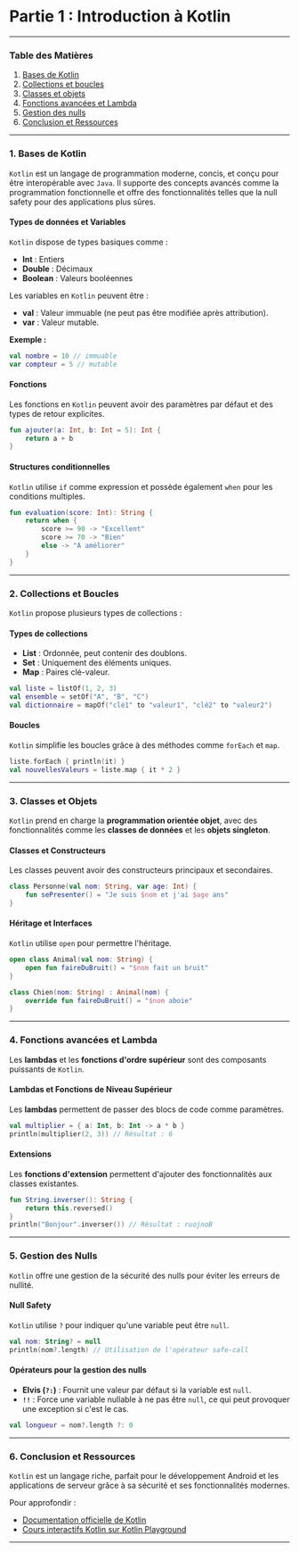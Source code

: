 
# Partie 1 : Introduction à Kotlin

---

### Table des Matières

1. [Bases de Kotlin](#1-bases-de-kotlin)
2. [Collections et boucles](#2-collections-et-boucles)
3. [Classes et objets](#3-classes-et-objets)
4. [Fonctions avancées et Lambda](#4-fonctions-avancées-et-lambda)
5. [Gestion des nulls](#5-gestion-des-nulls)
6. [Conclusion et Ressources](#6-conclusion-et-ressources)

---

### 1. Bases de Kotlin

`Kotlin` est un langage de programmation moderne, concis, et conçu pour être interopérable avec `Java`. Il supporte des concepts avancés comme la programmation fonctionnelle et offre des fonctionnalités telles que la null safety pour des applications plus sûres.

#### Types de données et Variables

`Kotlin` dispose de types basiques comme :

- **Int** : Entiers
- **Double** : Décimaux
- **Boolean** : Valeurs booléennes

Les variables en `Kotlin` peuvent être :

- **val** : Valeur immuable (ne peut pas être modifiée après attribution).
- **var** : Valeur mutable.

**Exemple :**

```kotlin
val nombre = 10 // immuable
var compteur = 5 // mutable
```

#### Fonctions

Les fonctions en `Kotlin` peuvent avoir des paramètres par défaut et des types de retour explicites.

```kotlin
fun ajouter(a: Int, b: Int = 5): Int {
    return a + b
}
```

#### Structures conditionnelles

`Kotlin` utilise `if` comme expression et possède également `when` pour les conditions multiples.

```kotlin
fun evaluation(score: Int): String {
    return when {
        score >= 90 -> "Excellent"
        score >= 70 -> "Bien"
        else -> "À améliorer"
    }
}
```

---

### 2. Collections et Boucles

`Kotlin` propose plusieurs types de collections :

#### Types de collections

- **List** : Ordonnée, peut contenir des doublons.
- **Set** : Uniquement des éléments uniques.
- **Map** : Paires clé-valeur.

```kotlin
val liste = listOf(1, 2, 3)
val ensemble = setOf("A", "B", "C")
val dictionnaire = mapOf("clé1" to "valeur1", "clé2" to "valeur2")
```

#### Boucles

`Kotlin` simplifie les boucles grâce à des méthodes comme `forEach` et `map`.

```kotlin
liste.forEach { println(it) }
val nouvellesValeurs = liste.map { it * 2 }
```

---

### 3. Classes et Objets

`Kotlin` prend en charge la **programmation orientée objet**, avec des fonctionnalités comme les **classes de données** et les **objets singleton**.

#### Classes et Constructeurs

Les classes peuvent avoir des constructeurs principaux et secondaires.

```kotlin
class Personne(val nom: String, var age: Int) {
    fun sePresenter() = "Je suis $nom et j'ai $age ans"
}
```

#### Héritage et Interfaces

`Kotlin` utilise `open` pour permettre l'héritage.

```kotlin
open class Animal(val nom: String) {
    open fun faireDuBruit() = "$nom fait un bruit"
}

class Chien(nom: String) : Animal(nom) {
    override fun faireDuBruit() = "$nom aboie"
}
```

---

### 4. Fonctions avancées et Lambda

Les **lambdas** et les **fonctions d'ordre supérieur** sont des composants puissants de `Kotlin`.

#### Lambdas et Fonctions de Niveau Supérieur

Les **lambdas** permettent de passer des blocs de code comme paramètres.

```kotlin
val multiplier = { a: Int, b: Int -> a * b }
println(multiplier(2, 3)) // Résultat : 6
```

#### Extensions

Les **fonctions d'extension** permettent d'ajouter des fonctionnalités aux classes existantes.

```kotlin
fun String.inverser(): String {
    return this.reversed()
}
println("Bonjour".inverser()) // Résultat : ruojnoB
```

---

### 5. Gestion des Nulls

`Kotlin` offre une gestion de la sécurité des nulls pour éviter les erreurs de nullité.

#### Null Safety

`Kotlin` utilise `?` pour indiquer qu'une variable peut être `null`.

```kotlin
val nom: String? = null
println(nom?.length) // Utilisation de l'opérateur safe-call
```

#### Opérateurs pour la gestion des nulls

- **Elvis (`?:`)** : Fournit une valeur par défaut si la variable est `null`.
- **`!!`** : Force une variable nullable à ne pas être `null`, ce qui peut provoquer une exception si c'est le cas.

```kotlin
val longueur = nom?.length ?: 0
```

---

### 6. Conclusion et Ressources

`Kotlin` est un langage riche, parfait pour le développement Android et les applications de serveur grâce à sa sécurité et ses fonctionnalités modernes.

Pour approfondir :

- [Documentation officielle de Kotlin](https://kotlinlang.org/docs/reference/)
- [Cours interactifs Kotlin sur Kotlin Playground](https://play.kotlinlang.org/)

---